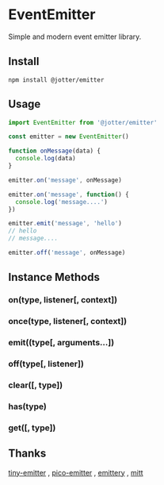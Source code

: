 # EventEmitter

Simple and modern event emitter library.



## Install

```
npm install @jotter/emitter
```



## Usage

```js
import EventEmitter from '@jotter/emitter'

const emitter = new EventEmitter()

function onMessage(data) {
  console.log(data)
}

emitter.on('message', onMessage)

emitter.on('message', function() {
  console.log('message....')
})

emitter.emit('message', 'hello')
// hello
// message....

emitter.off('message', onMessage)
```

## Instance Methods

### on(type, listener[, context])

### once(type, listener[, context])

### emit((type[, arguments...])

### off(type[, listener])

### clear([, type])

### has(type)

### get([, type])



## Thanks
[tiny-emitter](https://github.com/scottcorgan/tiny-emitter) ,  [pico-emitter](https://github.com/hkk12369/pico-emitter) ,  [emittery](https://github.com/sindresorhus/emittery) , [mitt](https://github.com/developit/mitt)
